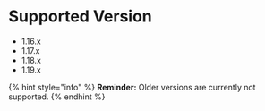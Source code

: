 # Supported Version

* 1.16.x
* 1.17.x
* 1.18.x
* 1.19.x

{% hint style="info" %}
**Reminder:** Older versions are currently not supported.
{% endhint %}
